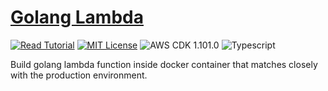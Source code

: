 # [Golang Lambda](https://apoorv.blog/golang-lambda-cdk/)

[![Read Tutorial](https://badgen.now.sh/badge/Read/Tutorial/purple)](https://apoorv.blog/golang-lambda-cdk/)
[![MIT License](https://badgen.now.sh/badge/License/MIT/blue)](https://github.com/apoorvmote/cdk-examples/blob/master/License.md)
![AWS CDK 1.101.0](https://badgen.net/badge/aws-cdk/1.101.0/yellow)
![Typescript](https://badgen.net/badge/icon/typescript?icon=typescript&label)

Build golang lambda function inside docker container that matches closely with the production environment. 